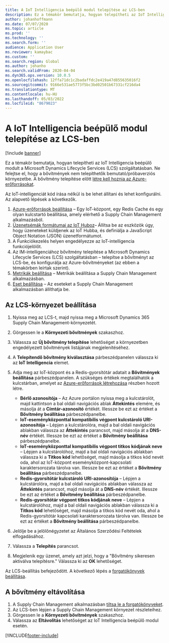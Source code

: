 ```yaml
---
title: A IoT Intelligencia beépülő modul telepítése az LCS-ben
description: Ez a témakör bemutatja, hogyan telepítheti az IoT Intelligencia beépülő modult a Microsoft Dynamics Lifecycle Services (LCS) szolgáltatásban.
author: johanhoffmann
ms.date: 07/07/2020
ms.topic: article
ms.prod: ''
ms.technology: ''
ms.search.form: ''
audience: Application User
ms.reviewer: kamaybac
ms.custom: ''
ms.search.region: Global
ms.author: johanho
ms.search.validFrom: 2020-04-04
ms.dyn365.ops.version: 10.0.5
ms.openlocfilehash: 12ffa71dc1c2badaffdc2e419a47d855635016f2
ms.sourcegitcommit: 9166e531ae5773f5bc3bd02501b67331cf216da4
ms.translationtype: MT
ms.contentlocale: hu-HU
ms.lasthandoff: 05/03/2022
ms.locfileid: "8679023"
---
```

# <a name="install-the-iot-intelligence-add-in-in-lcs"></a>A IoT Intelligencia beépülő modul telepítése az LCS-ben

[!include [banner](../../includes/banner.md)]

Ez a témakör bemutatja, hogyan telepítheti az IoT Intelligencia beépülő modult a Microsoft Dynamics Lifecycle Services (LCS) szolgáltatásban. Ne felejtse el, hogy a bővítmények nem telepíthetők bemutató/próbaverziós környezetbe. A bővítmény telepítése előtt [létre kell hoznia az Azure-erőforrásokat](iot-azure-setup.md).

Az IoT-intelligenciát kód írása nélkül is be lehet állítani és lehet konfigurálni. Az alapvető lépések a következők.

1. [Azure-erőforrások beállítása](iot-azure-setup.md) – Egy IoT-központ, egy Redis Cache és egy olyan kulcstartó beállítása, amely elérhető a Supply Chain Management alkalmazásból.
2. [Üzenetsémák formátumai az IoT Huboz](iot-schema-format.md)– Állítsa be az eszközök úgy, hogy üzeneteket küldjenek az IoT Hubba, és definiálja a JavaScript Object Notation (JSON) üzenetformátumot.
3. A Funkciókezelés helyen engedélyezze az IoT-intelligencia funkciójelölőt.
4. Az IM-intelligenciához bővítmény telepítése a Microsoft Dynamics Lifecycle Services (LCS) szolgáltatásban – telepítse a bővítményt az LCS-be, és konfigurálja az Azure-bővítményeket (az ebben a témakörben leírtak szerint).
5. [Metrikák beállítása](iot-metrics-setup.md) – Metrikák beállítása a Supply Chain Management alkalmazásban.
6. [Eset beállítása](iot-scenario-setup.md) – Az eseteket a Supply Chain Management alkalmazásban állíthatja be.

## <a name="set-up-the-lcs-environment"></a>Az LCS-környezet beállítása

1. Nyissa meg az LCS-t, majd nyissa meg a Microsoft Dynamics 365 Supply Chain Management-környezetét.
2. Görgessen le a **Környezeti bővítmények** szakaszhoz.
3. Válassza az **Új bővítmény telepítése** lehetőséget a környezetben engedélyezett bővítmények listájának megjelenítéséhez.
4. A **Telepítendő bővítmény kiválasztása** párbeszédpanelen válassza ki az **IoT Intelligencia** elemet.
5. Adja meg az IoT-központ és a Redis-gyorsítótár adatait a **Bővítmények beállítása** párbeszédpanelen. A szükséges értékek megtalálhatók a kulcstárban, amelyet az [Azure-erőforrások létrehozása](iot-azure-setup.md) részben hozott létre.

    + **Bérlő azonosítója** – Az Azure portálon nyissa meg a kulcstárolót, majd kattintson a bal oldali navigációs ablak **Áttekintés** elemére, és másolja át a **Címtár-azonosító** értékét. Illessze be ezt az értéket a **Bővítmény beállítása** párbeszédpanelbe.
    + **IoT-eseményközponttal kompatibilis végpont kulcstároló URI-azonosítója** – Lépjen a kulcstárolóra, majd a bal oldali navigációs ablakban válassza az **Áttekintés** parancsot, majd másolja át a **DNS-név** értékét. Illessze be ezt az értéket a **Bővítmény beállítása** párbeszédpanelbe.
    + **IoT-eseményközponttal kompatibilis végpont titkos kódjának neve** – Lépjen a kulcstárolóhoz, majd a bal oldali navigációs ablakban válassza ki a **Titkos kód** lehetőséget, majd másolja a titkos kód nevét oda, ahol az IoT-központ eseményközpont-kapcsolati karaktersorozata tárolva van. Illessze be ezt az értéket a **Bővítmény beállítása** párbeszédpanelbe.
    + **Redis-gyorsítótár kulcstároló URI-azonosítója** – Lépjen a kulcstárolóra, majd a bal oldali navigációs ablakban válassza az **Áttekintés** parancsot, majd másolja át a **DNS-név** értékét. Illessze be ezt az értéket a **Bővítmény beállítása** párbeszédpanelbe.
    + **Redis-gyorsítótár végpont titkos kódjának neve** – Lépjen a kulcstárolóhoz, majd a bal oldali navigációs ablakban válassza ki a **Titkos kód** lehetőséget, majd másolja a titkos kód nevét oda, ahol a Redis-gyorsítótár kapcsolati karaktersorozata tárolva van. Illessze be ezt az értéket a **Bővítmény beállítása** párbeszédpanelbe.

6. Jelölje be a jelölőnégyzetet az Általános Szerződési Feltételek elfogadásához.
7. Válassza a **Telepítés** parancsot.
8. Megjelenik egy üzenet, amely azt jelzi, hogy a "Bővítmény sikeresen aktiválva telepítésre." Válassza ki az **OK** lehetőséget.

Az LCS-beállítás befejeződött. A következő lépés a [forgatókönyvek beállítása](iot-scenario-setup.md).

## <a name="uninstall-the-add-in"></a><a id="uninstall-addin"></a>A bővítmény eltávolítása

1. A Supply Chain Management alkalmazásban [tiltsa le a forgatókönyveket](iot-scenario-setup.md#disable-a-scenario).
2. Az LCS-ben lépjen a Supply Chain Management környezet részleteihez.
3. Görgessen le a **Környezeti bővítmények** szakaszhoz.
4. Válassza az **Eltávolítás** lehetőséget az IoT Intelligencia beépülő modul esetén.


[!INCLUDE[footer-include](../../includes/footer-banner.md)]